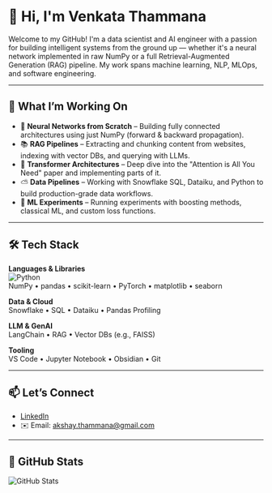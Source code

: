 # 👋 Hi, I'm Venkata Thammana

Welcome to my GitHub! I'm a data scientist and AI engineer with a passion for building intelligent systems from the ground up — whether it's a neural network implemented in raw NumPy or a full Retrieval-Augmented Generation (RAG) pipeline. My work spans machine learning, NLP, MLOps, and software engineering.

---

## 🧠 What I’m Working On

- 🔬 **Neural Networks from Scratch** – Building fully connected architectures using just NumPy (forward & backward propagation).
- 📚 **RAG Pipelines** – Extracting and chunking content from websites, indexing with vector DBs, and querying with LLMs.
- 🧠 **Transformer Architectures** – Deep dive into the "Attention is All You Need" paper and implementing parts of it.
- ⛅ **Data Pipelines** – Working with Snowflake SQL, Dataiku, and Python to build production-grade data workflows.
- 🧪 **ML Experiments** – Running experiments with boosting methods, classical ML, and custom loss functions.

---

## 🛠️ Tech Stack

**Languages & Libraries**  
![Python](https://img.shields.io/badge/-Python-3776AB?style=flat&logo=python&logoColor=white)  
NumPy • pandas • scikit-learn • PyTorch • matplotlib • seaborn

**Data & Cloud**  
Snowflake • SQL • Dataiku • Pandas Profiling

**LLM & GenAI**  
LangChain • RAG • Vector DBs (e.g., FAISS)

**Tooling**  
VS Code • Jupyter Notebook • Obsidian • Git

---

## 📫 Let’s Connect

- [LinkedIn](https://www.linkedin.com/in/venkata-thammana/)  
- ✉️ Email: akshay.thammana@gmail.com

---

## 📌 GitHub Stats

![GitHub Stats](https://github-readme-stats.vercel.app/api?username=venkata-thammana&show_icons=true&theme=tokyonight)

<!---
venkata-thammana/venkata-thammana is a ✨ special ✨ repository because its `README.md` (this file) appears on your GitHub profile.
You can click the Preview link to take a look at your changes.
--->
